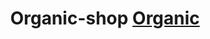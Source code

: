 <h1 align="center">Organic-shop <a href="https://yuriipereverziev.github.io/Organic/" target="_blank">Organic</a>

